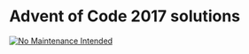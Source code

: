 # Advent of Code 2017 solutions
[![No Maintenance Intended](http://unmaintained.tech/badge.svg)](http://unmaintained.tech/)
